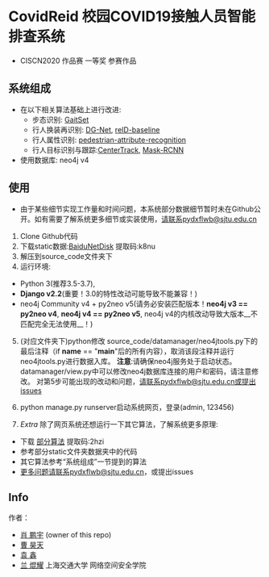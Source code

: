 # CovidReid 校园COVID19接触人员智能排查系统
* CISCN2020 作品赛 一等奖 参赛作品

## 系统组成
* 在以下相关算法基础上进行改进:
  * 步态识别: [GaitSet](https://github.com/AbnerHqC/GaitSet)
  * 行人换装再识别: [DG-Net](https://github.com/NVlabs/DG-Net), [reID-baseline](https://github.com/layumi/Person_reID_baseline_pytorch)
  * 行人属性识别: [pedestrian-attribute-recognition](https://github.com/dangweili/pedestrian-attribute-recognition-pytorch)
  * 行人目标识别与跟踪:[CenterTrack](https://github.com/xingyizhou/CenterTrack), [Mask-RCNN](https://github.com/facebookresearch/maskrcnn-benchmark)
* 使用数据库: neo4j v4

## 使用
* 由于某些细节实现工作量和时间问题，本系统部分数据细节暂时未在Github公开。如有需要了解系统更多细节或实装使用，请联系pydxflwb@sjtu.edu.cn

1. Clone Github代码
2. 下载static数据:[BaiduNetDisk](https://pan.baidu.com/s/1N6QTbW30bO3i74IGh6KpXg) 提取码:k8nu
3. 解压到source_code文件夹下
4. 运行环境:
  * Python 3(推荐3.5-3.7), 
  * __Django v2.2__(重要！3.0的特性改动可能导致不能兼容！)
  * neo4j Community v4 + py2neo v5(请务必安装匹配版本！__neo4j v3 == py2neo v4__, __neo4j v4 == py2neo v5__, neo4j v4的内核改动导致大版本__不匹配完全无法使用__！)
5. (对应文件夹下)python修改 source_code/datamanager/neo4jtools.py下的最后注释（if __name__ == "__main__"后的所有内容），取消该段注释并运行neo4jtools.py进行数据入库。
__注意__:请确保neo4j服务处于启动状态。 datamanager/view.py中可以修改neo4j数据库连接的用户和密码，请注意修改。
对第5步可能出现的改动和问题，请联系pydxflwb@sjtu.edu.cn或提出issues
6. python manage.py runserver启动系统网页，登录(admin, 123456)
 
7. *Extra* 除了网页系统还想运行一下其它算法，了解系统更多原理:
  * 下载 [部分算法](https://pan.baidu.com/s/1-6fIYjbHywIhcb4snNfc9w)  提取码:2hzi
  * 参考部分static文件夹数据夹中的代码
  * 其它算法参考“系统组成”一节提到的算法
  * 更多问题请联系pydxflwb@sjtu.edu.cn，或提出issues

## Info 

作者：
  * [肖 鹏宇](github.com/pydxflwb) (owner of this repo)
  * [曹 昊天](github.com/caohaotiantian)
  * [袁 鑫](https://github.com/yx3266) 
  * [兰 焜耀](https://github.com/lankunyao)
上海交通大学 网络空间安全学院
